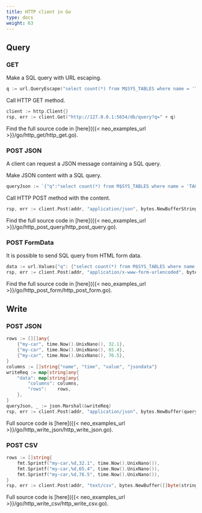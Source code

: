 ```yaml
---
title: HTTP client in Go
type: docs
weight: 63
---
```


## Query

### GET

Make a SQL query with URL escaping.

```go
q := url.QueryEscape("select count(*) from M$SYS_TABLES where name = 'TAGDATA'")
```

Call HTTP GET method.

```go
client := http.Client{}
rsp, err := client.Get("http://127.0.0.1:5654/db/query?q=" + q)
```

Find the full source code in [here]({{< neo_examples_url >}}/go/http_get/http_get.go).

### POST JSON

A client can request a JSON message containing a SQL query.

Make JSON content with a SQL query.

```go
queryJson := `{"q":"select count(*) from M$SYS_TABLES where name = 'TAGDATA'"}`
```

Call HTTP POST method with the content.

```go
rsp, err := client.Post(addr, "application/json", bytes.NewBufferString(queryJson))
```

Find the full source code in [here]({{< neo_examples_url >}}/go/http_post_query/http_post_query.go).

### POST FormData

It is possible to send SQL query from HTML form data.

```go
data := url.Values{"q": {"select count(*) from M$SYS_TABLES where name = 'TAGDATA'"}}
rsp, err := client.Post(addr, "application/x-www-form-urlencoded", bytes.NewBufferString(data.Encode()))
```

Find the full source code in [here]({{< neo_examples_url >}}/go/http_post_form/http_post_form.go).


## Write

### POST JSON

```go
rows := [][]any{
	{"my-car", time.Now().UnixNano(), 32.1},
	{"my-car", time.Now().UnixNano(), 65.4},
	{"my-car", time.Now().UnixNano(), 76.5},
}
columns := []string{"name", "time", "value", "jsondata"}
writeReq := map[string]any{
	"data": map[string]any{
		"columns": columns,
		"rows":    rows,
	},
}
queryJson, _ := json.Marshal(&writeReq)
rsp, err := client.Post(addr, "application/json", bytes.NewBuffer(queryJson))
```

Full source code is [here]({{< neo_examples_url >}}/go/http_write_json/http_write_json.go).

### POST CSV

```go
rows := []string{
	fmt.Sprintf("my-car,%d,32.1", time.Now().UnixNano()),
	fmt.Sprintf("my-car,%d,65.4", time.Now().UnixNano()),
	fmt.Sprintf("my-car,%d,76.5", time.Now().UnixNano()),
}
rsp, err := client.Post(addr, "text/csv", bytes.NewBuffer([]byte(strings.Join(rows, "\n"))))
```
Full source code is [here]({{< neo_examples_url >}}/go/http_write_csv/http_write_csv.go).